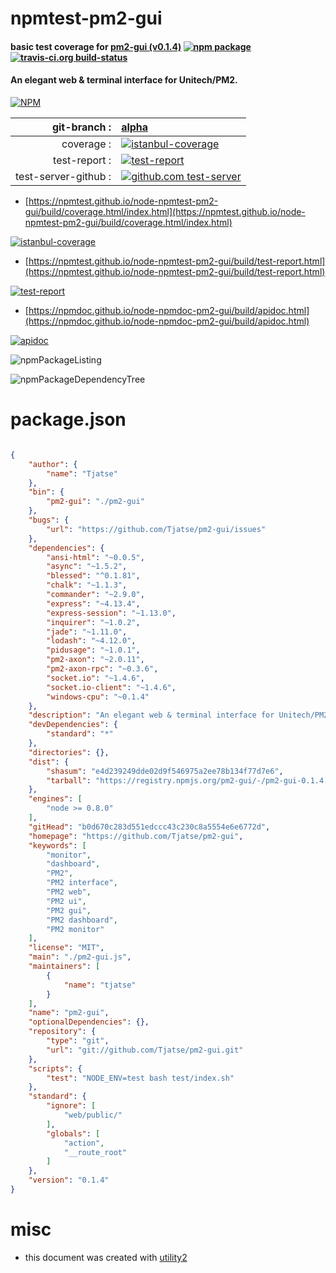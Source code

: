 # npmtest-pm2-gui

#### basic test coverage for  [pm2-gui (v0.1.4)](https://github.com/Tjatse/pm2-gui)  [![npm package](https://img.shields.io/npm/v/npmtest-pm2-gui.svg?style=flat-square)](https://www.npmjs.org/package/npmtest-pm2-gui) [![travis-ci.org build-status](https://api.travis-ci.org/npmtest/node-npmtest-pm2-gui.svg)](https://travis-ci.org/npmtest/node-npmtest-pm2-gui)

#### An elegant web & terminal interface for Unitech/PM2.

[![NPM](https://nodei.co/npm/pm2-gui.png?downloads=true&downloadRank=true&stars=true)](https://www.npmjs.com/package/pm2-gui)

| git-branch : | [alpha](https://github.com/npmtest/node-npmtest-pm2-gui/tree/alpha)|
|--:|:--|
| coverage : | [![istanbul-coverage](https://npmtest.github.io/node-npmtest-pm2-gui/build/coverage.badge.svg)](https://npmtest.github.io/node-npmtest-pm2-gui/build/coverage.html/index.html)|
| test-report : | [![test-report](https://npmtest.github.io/node-npmtest-pm2-gui/build/test-report.badge.svg)](https://npmtest.github.io/node-npmtest-pm2-gui/build/test-report.html)|
| test-server-github : | [![github.com test-server](https://npmtest.github.io/node-npmtest-pm2-gui/GitHub-Mark-32px.png)](https://npmtest.github.io/node-npmtest-pm2-gui/build/app/index.html) | | build-artifacts : | [![build-artifacts](https://npmtest.github.io/node-npmtest-pm2-gui/glyphicons_144_folder_open.png)](https://github.com/npmtest/node-npmtest-pm2-gui/tree/gh-pages/build)|

- [https://npmtest.github.io/node-npmtest-pm2-gui/build/coverage.html/index.html](https://npmtest.github.io/node-npmtest-pm2-gui/build/coverage.html/index.html)

[![istanbul-coverage](https://npmtest.github.io/node-npmtest-pm2-gui/build/screenCapture.buildCi.browser.%252Ftmp%252Fbuild%252Fcoverage.lib.html.png)](https://npmtest.github.io/node-npmtest-pm2-gui/build/coverage.html/index.html)

- [https://npmtest.github.io/node-npmtest-pm2-gui/build/test-report.html](https://npmtest.github.io/node-npmtest-pm2-gui/build/test-report.html)

[![test-report](https://npmtest.github.io/node-npmtest-pm2-gui/build/screenCapture.buildCi.browser.%252Ftmp%252Fbuild%252Ftest-report.html.png)](https://npmtest.github.io/node-npmtest-pm2-gui/build/test-report.html)

- [https://npmdoc.github.io/node-npmdoc-pm2-gui/build/apidoc.html](https://npmdoc.github.io/node-npmdoc-pm2-gui/build/apidoc.html)

[![apidoc](https://npmdoc.github.io/node-npmdoc-pm2-gui/build/screenCapture.buildCi.browser.%252Ftmp%252Fbuild%252Fapidoc.html.png)](https://npmdoc.github.io/node-npmdoc-pm2-gui/build/apidoc.html)

![npmPackageListing](https://npmtest.github.io/node-npmtest-pm2-gui/build/screenCapture.npmPackageListing.svg)

![npmPackageDependencyTree](https://npmtest.github.io/node-npmtest-pm2-gui/build/screenCapture.npmPackageDependencyTree.svg)



# package.json

```json

{
    "author": {
        "name": "Tjatse"
    },
    "bin": {
        "pm2-gui": "./pm2-gui"
    },
    "bugs": {
        "url": "https://github.com/Tjatse/pm2-gui/issues"
    },
    "dependencies": {
        "ansi-html": "~0.0.5",
        "async": "~1.5.2",
        "blessed": "^0.1.81",
        "chalk": "~1.1.3",
        "commander": "~2.9.0",
        "express": "~4.13.4",
        "express-session": "~1.13.0",
        "inquirer": "~1.0.2",
        "jade": "~1.11.0",
        "lodash": "~4.12.0",
        "pidusage": "~1.0.1",
        "pm2-axon": "~2.0.11",
        "pm2-axon-rpc": "~0.3.6",
        "socket.io": "~1.4.6",
        "socket.io-client": "~1.4.6",
        "windows-cpu": "~0.1.4"
    },
    "description": "An elegant web & terminal interface for Unitech/PM2.",
    "devDependencies": {
        "standard": "*"
    },
    "directories": {},
    "dist": {
        "shasum": "e4d239249dde02d9f546975a2ee78b134f77d7e6",
        "tarball": "https://registry.npmjs.org/pm2-gui/-/pm2-gui-0.1.4.tgz"
    },
    "engines": [
        "node >= 0.8.0"
    ],
    "gitHead": "b0d670c283d551edccc43c230c8a5554e6e6772d",
    "homepage": "https://github.com/Tjatse/pm2-gui",
    "keywords": [
        "monitor",
        "dashboard",
        "PM2",
        "PM2 interface",
        "PM2 web",
        "PM2 ui",
        "PM2 gui",
        "PM2 dashboard",
        "PM2 monitor"
    ],
    "license": "MIT",
    "main": "./pm2-gui.js",
    "maintainers": [
        {
            "name": "tjatse"
        }
    ],
    "name": "pm2-gui",
    "optionalDependencies": {},
    "repository": {
        "type": "git",
        "url": "git://github.com/Tjatse/pm2-gui.git"
    },
    "scripts": {
        "test": "NODE_ENV=test bash test/index.sh"
    },
    "standard": {
        "ignore": [
            "web/public/"
        ],
        "globals": [
            "action",
            "__route_root"
        ]
    },
    "version": "0.1.4"
}
```



# misc
- this document was created with [utility2](https://github.com/kaizhu256/node-utility2)
